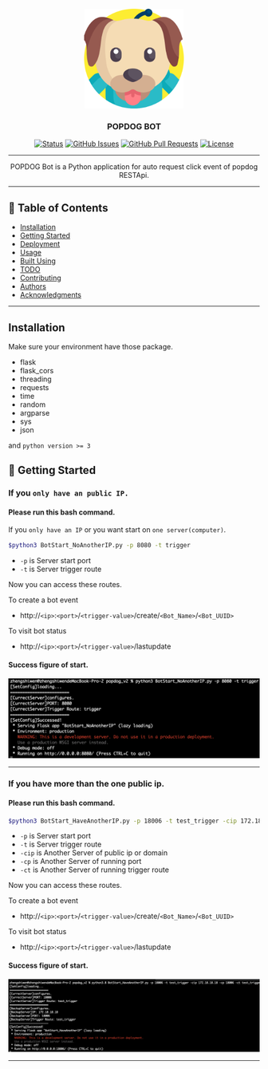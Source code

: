 <p align="center">
  <a href="" rel="noopener">
 <img width=200px height=200px src="./DemoPhotos/robot.png" alt="Project logo"></a>
</p>
<h3 align="center">POPDOG BOT</h3>

<div align="center">

[![Status](https://img.shields.io/badge/status-active-success.svg)]()
[![GitHub Issues](https://img.shields.io/github/issues/XinBow99/popdog_bot.svg)](https://github.com/XinBow99/popdog_bot/issues)
[![GitHub Pull Requests](https://img.shields.io/github/issues-pr/XinBow99/popdog_bot.svg)](https://github.com/XinBow99/popdog_bot/pulls)
[![License](https://img.shields.io/badge/license-MIT-blue.svg)](/LICENSE)

</div>

---

<p align="center"> POPDOG Bot is a Python application for auto request click event of popdog RESTApi.
    <br> 
</p>

---

## 📝 Table of Contents

- [Installation](#Installation)
- [Getting Started](#getting_started)
- [Deployment](#deployment)
- [Usage](#usage)
- [Built Using](#built_using)
- [TODO](../TODO.md)
- [Contributing](../CONTRIBUTING.md)
- [Authors](#authors)
- [Acknowledgments](#acknowledgement)

---

## Installation <a name = "Installation"></a>

Make sure your environment have those package.
- flask
- flask_cors
- threading
- requests
- time
- random
- argparse
- sys
- json

and `python version >= 3`
## 🏁 Getting Started <a name = "getting_started"></a>
### If you `only have an public IP.`
#### Please run this bash command. 
If you `only have an IP` or you want start on `one server(computer)`.
```bash
$python3 BotStart_NoAnotherIP.py -p 8080 -t trigger
```
- `-p` is Server start port
- `-t` is Server trigger route

Now you can access these routes.

To create a bot event
- http://`<ip>`:`<port>`/`<trigger-value>`/create/`<Bot_Name>`/`<Bot_UUID>`

To visit bot status

- http://`<ip>`:`<port>`/`<trigger-value>`/lastupdate

#### Success figure of start.
![start_one_ip](./DemoPhotos/start_one_ip.png "start_one_ip")

---
### If you have more than the one public ip.
#### Please run this bash command. 
```bash
$python3 BotStart_HaveAnotherIP.py -p 18006 -t test_trigger -cip 172.18.18.18 -cp 18006 -ct test_trigger
```
- `-p` is Server start port
- `-t` is Server trigger route
- `-cip` is Another Server of public ip or domain
- `-cp` is Another Server of running port
- `-ct` is Another Server of running trigger route

Now you can access these routes.

To create a bot event
- http://`<ip>`:`<port>`/`<trigger-value>`/create/`<Bot_Name>`/`<Bot_UUID>`

To visit bot status

- http://`<ip>`:`<port>`/`<trigger-value>`/lastupdate

#### Success figure of start.
![start_another](./DemoPhotos/start_another.png "start_another")

---
